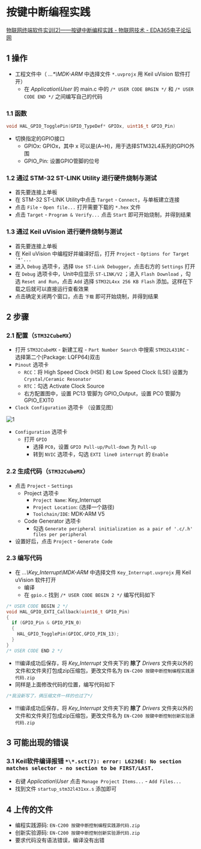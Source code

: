 # 按键中断编程实践

[物联网终端软件实训(2)——按键中断编程实践 - 物联网技术 - EDA365电子论坛网](https://www.eda365.com/thread-223668-1-1.html)

## 1 操作

* 工程文件中（ _...\*\MDK-ARM_ 中选择文件 `*.uvprojx` 用 Keil uVision 软件打开）
  * 在 _Application\User_ 的 main.c 中的 `/* USER CODE BRGIN */` 和 `/* USER CODE END */` 之间编写自己的代码

### 1.1 函数

```c
void HAL_GPIO_TogglePin(GPIO_TypeDef* GPIOx, uint16_t GPIO_Pin)
```

* 切换指定的GPIO接口
  * GPIOx: GPIOx，其中 x 可以是(A~H)，用于选择STM32L4系列的GPIO外围
  * GPIO_Pin: 设置GPIO管脚的位号

### 1.2 通过 STM-32 ST-LINK Utility 进行硬件烧制与测试

* 首先要连接上单板
* 在 STM-32 ST-LINK Utility中点击 `Target` - `Connect`，与单板建立连接
* 点击 `File` - `Open file...` 打开需要下载的 `*.hex` 文件
* 点击 `Target` - `Program & Verify...` 点击 `Start` 即可开始烧制，并得到结果

### 1.3 通过 Keil uVision 进行硬件烧制与测试

* 首先要连接上单板
* 在 Keil uVision 中编程好并编译好后，打开 `Project` - `Options for Target '*'...`
* 进入 `Debug` 选项卡，选择 `Use ST-Link Debugger`，点击右方的 `Settings` 打开
* 在 `Debug` 选项卡中，Unit中应显示 `ST-LINK/V2` ；进入 `Flash Download` ，勾选 `Reset and Run`，点击 `Add` 选择 `STM32L4xx 256 KB Flash` 添加。这样在下载之后就可以直接运行查看效果
* 点击确定关闭两个窗口，点击 `下载` 即可开始烧制，并得到结果

## 2 步骤

### 2.1 配置（`STM32CubeMX`）

* 打开 `STM32CubeMX` - 新建工程 - `Part Number Search` 中搜索 `STM32L431RC` - 选择第二个(Package: LQFP64)双击
* `Pinout` 选项卡
  * `RCC`：将 High Speed Clock (HSE) 和 Low Speed Clock (LSE) 设置为 `Crystal/Ceramic Resonator`
  * `RTC`：勾选 Activate Clock Source
  * 右方配置图中，设置 PC13 管脚为 GPIO_Output，设置 PC0 管脚为 GPIO_EXIT0
* `Clock Configuration` 选项卡 （设置见图）

![1](https://images2.imgbox.com/32/6e/ZmtxQs7H_o.png?download=true)

* `Configuration` 选项卡
  * 打开 `GPIO`
    * 选择 `PC0`，设置 `GPIO Pull-up/Pull-down` 为 `Pull-up`
    * 转到 `NVIC` 选项卡，勾选 `EXTI line0 interrupt` 的 `Enable`

### 2.2 生成代码（`STM32CubeMX`）

* 点击 `Project` - `Settings`
  * Project 选项卡
    * `Project Name`: Key_Interrupt
    * `Project Location`: (选择一个路径)
    * `Toolchain/IDE`: MDK-ARM V5
  * Code Generator 选项卡
    * 勾选 `Generate peripheral initialization as a pair of '.c/.h' files per peripheral`
* 设置好后，点击 `Project` - `Generate Code`

### 2.3 编写代码

* 在 _...\Key\_Interrupt\MDK-ARM_ 中选择文件 `Key_Interrupt.uvprojx` 用 Keil uVision 软件打开
  * 编译
  * 在 `gpio.c` 找到 `/* USER CODE BEGIN 2 */` 编写代码如下

```c
/* USER CODE BEGIN 2 */
void HAL_GPIO_EXTI_Callback(uint16_t GPIO_Pin)
{
  if (GPIO_Pin & GPIO_PIN_0)
  {
    HAL_GPIO_TogglePin(GPIOC,GPIO_PIN_13);
  }
}
/* USER CODE END 2 */
```

* !!!编译成功后保存，将 _Key\_Interrupt_ 文件夹下的 __除了__ _Drivers_ 文件夹以外的文件和文件夹打包成zip压缩包，更改文件名为 `EN-C200 按键中断控制编程实践源代码.zip`
* 同样是上面修改代码的位置，编写代码如下

```c
/*我没新写了，俩压缩文件一样的也过了*/
```

* !!!编译成功后保存，将 _Key\_Interrupt_ 文件夹下的 __除了__ _Drivers_ 文件夹以外的文件和文件夹打包成zip压缩包，更改文件名为 `EN-C200 按键中断控制创新实验源代码.zip`

## 3 可能出现的错误

### 3.1  Keil软件编译报错 `*\*.sct(7): error: L6236E: No section matches selector - no section to be FIRST/LAST.`

* 右键 _Application\User_ 点击 `Manage Project Items...` - `Add Files...`
* 找到文件 `startup_stm32l431xx.s` 添加即可

## 4 上传的文件

* 编程实践源码: `EN-C200 按键中断控制编程实践源代码.zip`
* 创新实验源码: `EN-C200 按键中断控制创新实验源代码.zip`
* 要求代码没有语法错误，编译没有出错
